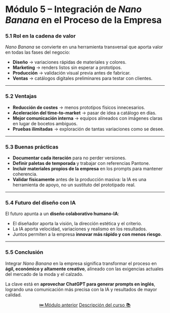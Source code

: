# Módulo 5 – Integración de *Nano Banana* en el Proceso de la Empresa

### 5.1 Rol en la cadena de valor
*Nano Banana* se convierte en una herramienta transversal que aporta valor en todas las fases del negocio:  

- **Diseño** → variaciones rápidas de materiales y colores.  
- **Marketing** → renders listos sin esperar a prototipos.  
- **Producción** → validación visual previa antes de fabricar.  
- **Ventas** → catálogos digitales preliminares para testar con clientes.  

---

### 5.2 Ventajas
- **Reducción de costes** → menos prototipos físicos innecesarios.  
- **Aceleración del time-to-market** → pasar de idea a catálogo en días.  
- **Mejor comunicación interna** → equipos alineados con imágenes claras en lugar de bocetos ambiguos.  
- **Pruebas ilimitadas** → exploración de tantas variaciones como se desee.  

---

### 5.3 Buenas prácticas
- **Documentar cada iteración** para no perder versiones.  
- **Definir paletas de temporada** y trabajar con referencias Pantone.  
- **Incluir materiales propios de la empresa** en los prompts para mantener coherencia.  
- **Validar físicamente** antes de la producción masiva: la IA es una herramienta de apoyo, no un sustituto del prototipado real.  

---

### 5.4 Futuro del diseño con IA
El futuro apunta a un **diseño colaborativo humano-IA**:  
- El diseñador aporta la visión, la dirección estética y el criterio.  
- La IA aporta velocidad, variaciones y realismo en los resultados.  
- Juntos permiten a la empresa **innovar más rápido y con menos riesgo**.  

---

### 5.5 Conclusión
Integrar *Nano Banana* en la empresa significa transformar el proceso en **ágil, económico y altamente creativo**, alineado con las exigencias actuales del mercado de la moda y el calzado.  

La clave está en **aprovechar ChatGPT para generar prompts en inglés**, logrando una comunicación más precisa con la IA y resultados de mayor calidad.  


<p align="center">
  <a href="https://hugocnl11.github.io/Formacion-interna-Navima/oficina_avanzado/modulo_4.html">⏮️ Módulo anterior</a> 
  <a href="https://hugocnl11.github.io/Formacion-interna-Navima/curso_ia_diseno_avanzado.html">Descripción del curso 📚</a>
</p>
